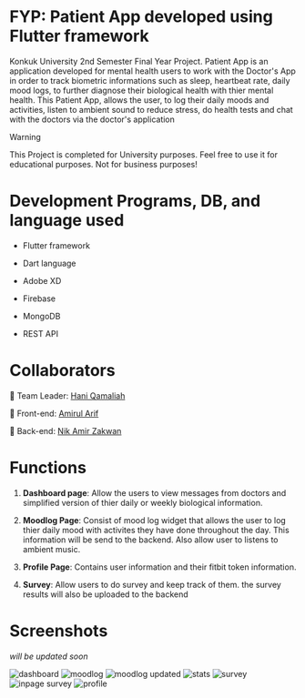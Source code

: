 # FYP: Patient App developed using Flutter framework 

Konkuk University 2nd Semester Final Year Project. Patient App is an application developed for mental health users to work with the Doctor's App in order to track biometric informations such as sleep, heartbeat rate, daily mood logs, to further diagnose their biological health with thier mental health. This Patient App, allows the user, to log their daily moods and activities, listen to ambient sound to reduce stress, do health tests and chat with the doctors via the doctor's application

> [!WARNING]
> This Project is completed for University purposes. Feel free to use it for educational purposes. Not for business purposes!


# Development Programs, DB, and language used

- Flutter framework
* Dart language
+ Adobe XD
- Firebase
* MongoDB
+ REST API


# Collaborators

👦 Team Leader: [Hani Qamaliah](https://github.com/ricegummy/)

👧 Front-end: [Amirul Arif](https://github.com/Amirularif/)

👦 Back-end: [Nik Amir Zakwan](https://github.com/astralkizuna/)


# Functions

1. **Dashboard page**: Allow the users to view messages from doctors and simplified version of thier daily or weekly biological information.

2. **Moodlog Page**: Consist of mood log widget that allows the user to log thier daily mood with activites they have done throughout the day. This information will be send to the backend. Also allow user to listens to ambient music.

3. **Profile Page**: Contains user information and their fitbit token information.

4. **Survey**: Allow users to do survey and keep track of them. the survey results will also be uploaded to the backend

# Screenshots
_will be updated soon_


![dashboard](https://github.com/Amirularif/PatientApp/assets/57553676/320ede0c-7e25-485e-b460-2a1822a36818)
![moodlog](https://github.com/Amirularif/PatientApp/assets/57553676/62c38d49-f219-435a-8298-4f4550f66b8f)
![moodlog updated](https://github.com/Amirularif/PatientApp/assets/57553676/da53fc05-5497-4fda-a496-eb71577d9fc0)
![stats](https://github.com/Amirularif/PatientApp/assets/57553676/ea9fc925-110e-4cf3-b6f3-9b6385b5f942)
![survey](https://github.com/Amirularif/PatientApp/assets/57553676/652c82ef-0edf-4ef9-b61f-fd558936dda3)
![inpage survey](https://github.com/Amirularif/PatientApp/assets/57553676/aa54dbc5-7e41-478e-bf08-9cb5e655eeb0)
![profile](https://github.com/Amirularif/PatientApp/assets/57553676/7385c568-16de-4fa8-a5f8-8de9b80456f2)
